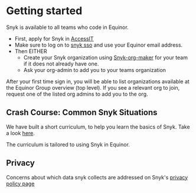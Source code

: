 # Getting started
Snyk is available to all teams who code in Equinor. 

- First, apply for Snyk in [AccessIT](https://accessit.equinor.com/Search/Search?term=snyk)
- Make sure to log on to [snyk sso](https://app.snyk.io/login/sso) and use your Equinor email address.
- Then EITHER
    - Create your Snyk organization using [Snyk-org-maker](https://app-snyk-org-maker-prod.radix.equinor.com/) for your team if it does not already have one.
    - Ask your org-admin to add you to your teams organization

After your first time sign in, you will be able to list organizations available at the Equinor Group overview (top level). If you see a relevant org to join, request one of the listed org admins to add you to the org.

## Crash Course: Common Snyk Situations
We have built a short curriculum, to help you learn the basics of Snyk. Take a look [here](curriculum/index.md).

The curriculum is tailored to using Snyk in Equinor.

## Privacy
Concerns about which data snyk collects are addressed on Snyk's [privacy policy page](https://snyk.io/policies/privacy/)


